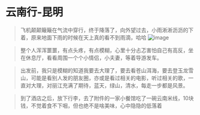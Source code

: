 #               云南行-昆明



> 飞机颠颠簸簸在气流中穿行，终于降落了，向外望过去，小雨淅淅沥沥的下着，原来地面下雨的时候在天上真的看不到雨滴，哈哈
![image](https://github.com/pingpingyuyu/travelLog.yunnan.day1/blob/master/IMG20180712151137.jpg?raw=true)





> 整个人浑浑噩噩，有点头疼，有点模糊，心里十分忐忑害怕自己有高反，坐在休息厅，看看周围一个个小情侣，小夫妻，等着导游发车。




> 出发前，我只是模糊的知道我要去大理了，要去看苍山洱海，要去登玉龙雪山，可能是看别人发的朋友圈，亦或是看过相关的电影，听过相关的歌，一直对大理，对丽江充满了期待，蓝天，绿山，清水，每走一步都是风景。


> 到了酒店之后，放下行李，去了附件的一家小餐馆吃了一碗云南米线，10块钱，不觉着食不下咽，但也绝不是啥美味，心中隐隐的低落着
 
